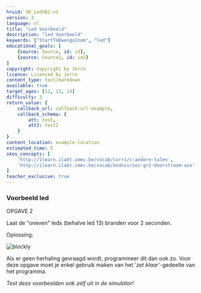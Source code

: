 ```yaml
---
hruid: SR_LedVB2-v1
version: 3
language: nl
title: "Led Voorbeeld"
description: "led Voorbeeld"
keywords: ["StartToDwenguinom", "led"]
educational_goals: [
    {source: Source, id: id}, 
    {source: Source2, id: id2}
]
copyright: Copyright by Jerro
licence: Licenced by Jerro
content_type: text/markdown
available: true
target_ages: [12, 13, 14]
difficulty: 3
return_value: {
    callback_url: callback-url-example,
    callback_schema: {
        att: test,
        att2: test2
    }
}
content_location: example-location
estimated_time: 5
skos_concepts: [
    'http://ilearn.ilabt.imec.be/vocab/curr1/c-andere-talen', 
    'http://ilearn.ilabt.imec.be/vocab/ondniv/sec-gr2-doorstroom-aso'
]
teacher_exclusive: true
---
```


### Voorbeeld led

OPGAVE 2

Laat de "oneven" leds (behalve led 13) branden voor 2 seconden.

Oplossing:

![blockly](@learning-object/SRM_LED2-v1/nl/3)

Als er geen herhaling gevraagd wordt, programmeer dit dan ook zo. Voor deze opgave moet je enkel gebruik maken van het '*zet klaar*'-gedeelte van het programma.

*Test deze voorbeelden ook zelf uit in de simulator!*